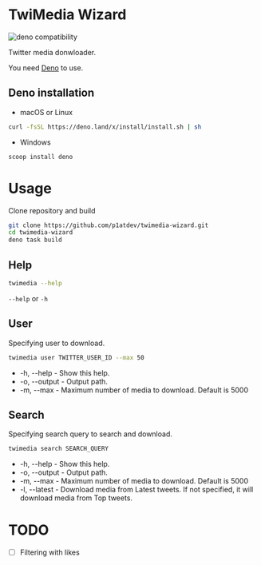 # TwiMedia Wizard

![deno compatibility](https://shield.deno.dev/deno/^1.29)

Twitter media donwloader.

You need [Deno](https://deno.land/manual@v1.29.1/getting_started/installation) to use.

## Deno installation

- macOS or Linux

```bash
curl -fsSL https://deno.land/x/install/install.sh | sh
```

- Windows
```
scoop install deno
```

# Usage

Clone repository and build

```bash
git clone https://github.com/p1atdev/twimedia-wizard.git
cd twimedia-wizard
deno task build
```

## Help

```bash
twimedia --help
```
`--help` or `-h`

## User

Specifying user to download.

```bash
twimedia user TWITTER_USER_ID --max 50
```

- -h, --help              - Show this help.
- -o, --output  <path>    - Output path.
- -m, --max     <number>  - Maximum number of media to download. Default is 5000

## Search

Specifying search query to search and download.

```bash
twimedia search SEARCH_QUERY
```

- -h, --help              - Show this help.
- -o, --output  <path>    - Output path.
- -m, --max     <number>  - Maximum number of media to download. Default is 5000
- -l, --latest            - Download media from Latest tweets. If not specified, it will download media from Top tweets.

# TODO

- [ ] Filtering with likes 